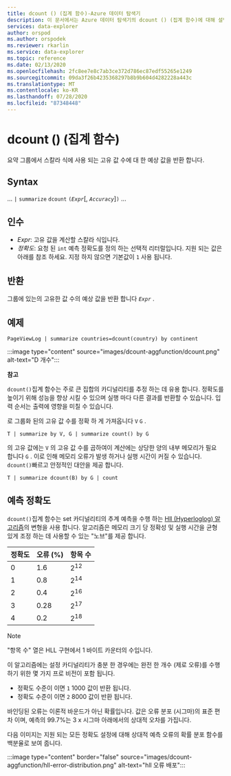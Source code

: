 ```yaml
---
title: dcount () (집계 함수)-Azure 데이터 탐색기
description: 이 문서에서는 Azure 데이터 탐색기의 dcount () (집계 함수)에 대해 설명 합니다.
services: data-explorer
author: orspod
ms.author: orspodek
ms.reviewer: rkarlin
ms.service: data-explorer
ms.topic: reference
ms.date: 02/13/2020
ms.openlocfilehash: 2fc8ee7e8c7ab3ce372d786ec87edf55265e1249
ms.sourcegitcommit: 09da3f26b4235368297b8b9b604d4282228a443c
ms.translationtype: MT
ms.contentlocale: ko-KR
ms.lasthandoff: 07/28/2020
ms.locfileid: "87348448"
---
```

# <a name="dcount-aggregation-function"></a>dcount () (집계 함수)

요약 그룹에서 스칼라 식에 사용 되는 고유 값 수에 대 한 예상 값을 반환 합니다.

## <a name="syntax"></a>Syntax

... `|` `summarize` `dcount` `(`*`Expr`*[, *`Accuracy`*]`)` ...

## <a name="arguments"></a>인수

* *Expr*: 고유 값을 계산할 스칼라 식입니다.
* *정확도*: 요청 된 `int` 예측 정확도를 정의 하는 선택적 리터럴입니다. 지원 되는 값은 아래를 참조 하세요. 지정 하지 않으면 기본값이 `1` 사용 됩니다.

## <a name="returns"></a>반환

그룹에 있는의 고유한 값 수의 예상 값을 반환 합니다 *`Expr`* .

## <a name="example"></a>예제

```kusto
PageViewLog | summarize countries=dcount(country) by continent
```

:::image type="content" source="images/dcount-aggfunction/dcount.png" alt-text="D 개수":::

**참고**

`dcount()`집계 함수는 주로 큰 집합의 카디널리티를 추정 하는 데 유용 합니다. 정확도를 높이기 위해 성능을 향상 시킬 수 있으며 실행 마다 다른 결과를 반환할 수 있습니다. 입력 순서는 출력에 영향을 미칠 수 있습니다.

로 그룹화 된의 고유 값 수를 정확 하 게 가져옵니다 `V` `G` .

```kusto
T | summarize by V, G | summarize count() by G
```

의 고유 값에는 `V` 의 고유 값 수를 곱하여이 계산에는 상당한 양의 내부 메모리가 필요 합니다 `G` .
이로 인해 메모리 오류가 발생 하거나 실행 시간이 커질 수 있습니다. 
`dcount()`빠르고 안정적인 대안을 제공 합니다.

```kusto
T | summarize dcount(B) by G | count
```

## <a name="estimation-accuracy"></a>예측 정확도

`dcount()`집계 함수는 set 카디널리티의 추계 예측을 수행 하는 [Hll (Hyperloglog) 알고리즘](https://en.wikipedia.org/wiki/HyperLogLog)의 변형을 사용 합니다. 알고리즘은 메모리 크기 당 정확성 및 실행 시간을 균형 있게 조정 하는 데 사용할 수 있는 "노브"를 제공 합니다.

|정확도|오류 (%)|항목 수   |
|--------|---------|--------------|
|       0|      1.6|2<sup>12</sup>|
|       1|      0.8|2<sup>14</sup>|
|       2|      0.4|2<sup>16</sup>|
|       3|     0.28|2<sup>17</sup>|
|       4|      0.2|2<sup>18</sup>|

> [!NOTE]
> "항목 수" 열은 HLL 구현에서 1 바이트 카운터의 수입니다.

이 알고리즘에는 설정 카디널리티가 충분 한 경우에는 완전 한 개수 (제로 오류)를 수행 하기 위한 몇 가지 프로 비전이 포함 됩니다.
* 정확도 수준이 이면 `1` 1000 값이 반환 됩니다.
* 정확도 수준이 이면 `2` 8000 값이 반환 됩니다.

바인딩된 오류는 이론적 바운드가 아닌 확률입니다. 값은 오류 분포 (시그마)의 표준 편차 이며, 예측의 99.7%는 3 x 시그마 아래에서의 상대적 오차를 가집니다.

다음 이미지는 지원 되는 모든 정확도 설정에 대해 상대적 예측 오류의 확률 분포 함수를 백분율로 보여 줍니다.

:::image type="content" border="false" source="images/dcount-aggfunction/hll-error-distribution.png" alt-text="hll 오류 배포":::
